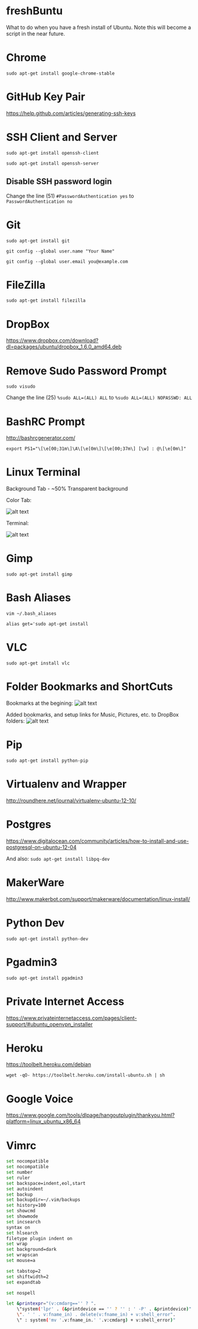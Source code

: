 freshBuntu
==========

What to do when you have a fresh install of Ubuntu. Note this will become a script in the near future.

Chrome
==========
`sudo apt-get install google-chrome-stable`


GitHub Key Pair
==========
https://help.github.com/articles/generating-ssh-keys

SSH Client and Server
==========
`sudo apt-get install openssh-client`

`sudo apt-get install openssh-server`

Disable SSH password login
-----------
Change the line (51) `#PasswordAuthentication yes` to `PasswordAuthentication no`

Git
==========
`sudo apt-get install git`

`git config --global user.name "Your Name"`

`git config --global user.email you@example.com`

FileZilla
==========
`sudo apt-get install filezilla`

DropBox
==========
https://www.dropbox.com/download?dl=packages/ubuntu/dropbox_1.6.0_amd64.deb

Remove Sudo Password Prompt
==========
`sudo visudo`

Change the line (25) `%sudo ALL=(ALL) ALL` to `%sudo ALL=(ALL) NOPASSWD: ALL`

BashRC Prompt
===========
http://bashrcgenerator.com/

`export PS1="\[\e[00;31m\]\A\[\e[0m\]\[\e[00;37m\] [\w] : @\[\e[0m\]"`

Linux Terminal
===========
Background Tab - ~50% Transparent background

Color Tab: 

![alt text](https://raw.githubusercontent.com//mstokes5/freshBuntu/master/images/color.png "Terminal Color Tab")

Terminal: 

![alt text](https://raw.githubusercontent.com//mstokes5/freshBuntu/master/images/term.png "Terminal Color Tab")

Gimp
===========
`sudo apt-get install gimp`

Bash Aliases
===========
`vim ~/.bash_aliases`

```alias get='sudo apt-get install```

VLC
============
`sudo apt-get install vlc`

Folder Bookmarks and ShortCuts
============

Bookmarks at the begining:
![alt text](https://raw.githubusercontent.com//mstokes5/freshBuntu/master/images/book_start.png "Before")

Added bookmarks, and setup links for Music, Pictures, etc. to DropBox folders:
![alt text](https://raw.githubusercontent.com//mstokes5/freshBuntu/master/images/book_after.png "After")

Pip
============
`sudo apt-get install python-pip`

Virtualenv and Wrapper
============
http://roundhere.net/journal/virtualenv-ubuntu-12-10/

Postgres
============
https://www.digitalocean.com/community/articles/how-to-install-and-use-postgresql-on-ubuntu-12-04

And also: `sudo apt-get install libpq-dev`

MakerWare
============
http://www.makerbot.com/support/makerware/documentation/linux-install/

Python Dev
============
`sudo apt-get install python-dev`

Pgadmin3
============
`sudo apt-get install pgadmin3`

Private Internet Access
=============
https://www.privateinternetaccess.com/pages/client-support/#ubuntu_openvpn_installer

Heroku
=============
https://toolbelt.heroku.com/debian

`wget -qO- https://toolbelt.heroku.com/install-ubuntu.sh | sh`

Google Voice
==============
https://www.google.com/tools/dlpage/hangoutplugin/thankyou.html?platform=linux_ubuntu_x86_64

Vimrc
==============
```sh
set nocompatible
set nocompatible
set number
set ruler
set backspace=indent,eol,start
set autoindent
set backup
set backupdir=~/.vim/backups
set history=100
set showcmd
set showmode
set incsearch
syntax on
set hlsearch
filetype plugin indent on
set wrap
set background=dark
set wrapscan
set mouse=a

set tabstop=2
set shiftwidth=2
set expandtab

set nospell

let &printexpr="(v:cmdarg=='' ? ".
    \"system('lpr' . (&printdevice == '' ? '' : ' -P' . &printdevice)".
    \". ' ' . v:fname_in) . delete(v:fname_in) + v:shell_error".
    \" : system('mv '.v:fname_in.' '.v:cmdarg) + v:shell_error)"

```


